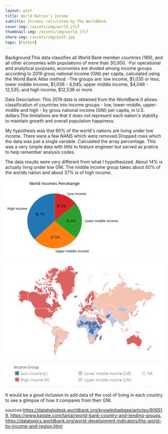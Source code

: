 ```yaml
---
layout: post
title: World Nation's Income
subtitle: Incomes calculated by The WorldBank
cover-img: /assets/img/world.jfif
thumbnail-img: /assets/img/world.jfif
share-img: /assets/img/path.jpg
tags: [Python]
---
```


Background:This data classifies all World Bank member countries (189), and all other economies with populations of                         more than 30,000.
-For operational and analytical purposes, economies are divided among income groups according to 2019 gross national income (GNI) per capita, calculated using the World Bank Atlas method. 
-The groups are: low income, $1,035 or less; lower middle income, $1,036 - 4,045; upper middle income, $4,046 - 12,535; and high income, $12,536 or more. 

Data Description: This 2019 data is obtained from the WorldBank.It allows classification of countries into income groups - low, lower-middle, upper-middle and high - by gross national income (GNI) per capita, in U.S. dollars.The limitations are that it does not represent  each nation's stability to maintain growth and overall population happiness.

My hypothesis was that 60% of the world's nations are living under low income.
There were a few NANS which were removed.Dropped rows which the data was just a single variable. Calculated the array percentage. 
This was a very simple data with little to feature engineer but served as pratice to help remember analysis codes.

The data results were very different from what I hypothesized. About 14% is actually livng under low GNI. The middle income group takes about 50% of the worlds nation and about 37% is of high income.

![Graph](/assets/img/graph.png)












![Map](/assets/img/pic.PNG)


![Legend](/assets/img/pic2.PNG)


It would be a good inclusion to add data of the cost of living in each country to see a glimpse of how it compares from their GNI.

sources:https://datahelpdesk.worldbank.org/knowledgebase/articles/906519, https://www.kaggle.com/taniaj/world-bank-country-and-lending-groups, https://datatopics.worldbank.org/world-development-indicators/the-world-by-income-and-region.html
